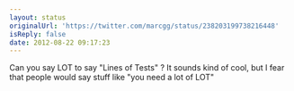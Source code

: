 ```yaml
---
layout: status
originalUrl: 'https://twitter.com/marcgg/status/238203199738216448'
isReply: false
date: 2012-08-22 09:17:23
---
```


Can you say LOT to say "Lines of Tests" ? It sounds kind of cool, but I fear that people would say stuff like "you need a lot of LOT"
